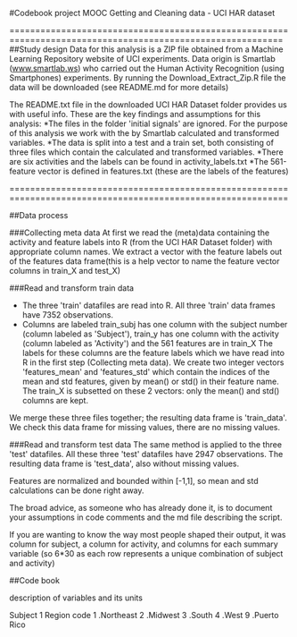 #Codebook project MOOC Getting and Cleaning data - UCI HAR dataset

===========================================================================================================
##Study design
Data for this analysis is a ZIP file obtained from a Machine Learning Repository website of UCI experiments.
Data origin is Smartlab (www.smartlab.ws) who carried out the Human Activity Recognition (using Smartphones) experiments.
By running the Download_Extract_Zip.R file the data will be downloaded (see README.md for more details)

The README.txt file in the downloaded UCI HAR Dataset folder provides us with useful info. These are the key findings and assumptions for this analysis:
*The files in the folder 'initial signals' are ignored. For the purpose of this analysis we work with the by Smartlab calculated and transformed variables.
*The data is split into a test and a train set, both consisting of three files which contain the calculated and transformed variables.
*There are six activities and the labels can be found in activity_labels.txt
*The 561-feature vector is defined in features.txt (these are the labels of the features)

============================================================================================================

##Data process

###Collecting meta data
At first we read the (meta)data containing the activity and feature labels into R (from the UCI HAR Dataset folder) with appropriate column names.
We extract a vector with the feature labels out of the features data frame(this is a help vector to name the feature vector columns in train_X and test_X)

###Read and transform train data
* The three 'train' datafiles are read into R. All three 'train' data frames have 7352 observations.
* Columns are labeled
train_subj has one column with the subject number (column labeled as 'Subject'), train_y has one column with the activity (column labeled as 'Activity') and the 561 features are in train_X
The labels for these columns are the feature labels which we have read into R in the first step (Collecting meta data).
We create two integer vectors 'features_mean' and 'features_std' which contain the indices of the mean and std features, given by mean() or std() in their feature name.
The train_X is subsetted on these 2 vectors: only the mean() and std() columns are kept.  

We merge these three files together; the resulting data frame is 'train_data'. We check this data frame for missing values, there are no missing values.

###Read and transform test data
The same method is applied to the three 'test' datafiles. All these three 'test' datafiles have 2947 observations.
The resulting data frame is 'test_data', also without missing values.


Features are normalized and bounded within [-1,1], so mean and std calculations can be done right away.

The broad advice, as someone who has already done it, is to document your assumptions in code comments and the md file describing the script.


If you are wanting to know the way most people shaped their output, 
it was column for subject, a column for activity, and columns for each summary variable 
(so 6*30 as each row represents a unique combination of subject and activity)


##Code book

description of variables and its units

Subject 1
Region code
1 .Northeast
2 .Midwest
3 .South
4 .West
9 .Puerto Rico
